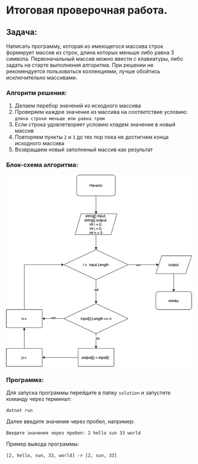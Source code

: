 # Итоговая проверочная работа.

## Задача:
Написать программу, которая из имеющегося массива строк формирует массив из строк, длина которых меньше либо равна 3 символа. Первоначальный массив можно ввести с клавиатуры, либо задать на старте выполнения алгоритма. При решении не рекомендуется пользоваться коллекциями, лучше обойтись исключительно массивами.

### Алгоритм решения:
1. Делаем перебор значений из исходного массива
2. Проверяем каждое значение из массива на соответствие условию: `длина строки меньше или равна трем`
3. Если строка удовлетворяет условию кладем значение в новый массив
4. Повторяем пункты `2` и `3` до тех пор пока не достигнем конца исходного массива
5. Возвращаем новый заполненый массив как результат
   
### Блок-схема алгоритма:
![Диаграмма](Diagram.Final.png)   

### Программа:
Для запуска программы перейдите в папку `solution` и запустите команду через терминал:
```
dotnet run 
```
Далее введите значения через пробел, например:
```
Введите значения через пробел: 2 hello sun 33 world
```
Пример вывода программы:
```
[2, hello, sun, 33, world] -> [2, sun, 33]
```